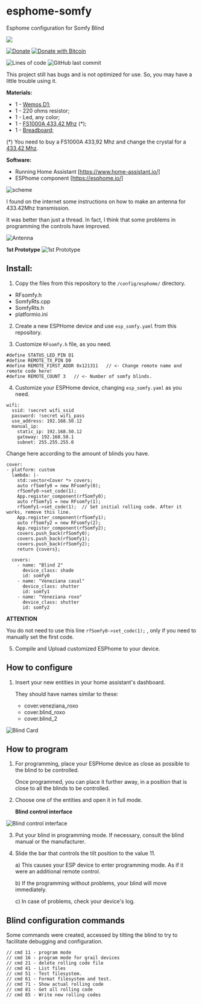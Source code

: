 # esphome-somfy
Esphome configuration for Somfy Blind



<a href="https://www.buymeacoffee.com/dmslabs"><img src="https://img.buymeacoffee.com/button-api/?text=Buy me a pizza&emoji=🍕&slug=dmslabs&button_colour=FFDD00&font_colour=000000&font_family=Cookie&outline_colour=000000&coffee_colour=ffffff"></a>

[![Donate](https://img.shields.io/badge/Donate-PayPal-green.svg)](https://www.paypal.com/cgi-bin/webscr?cmd=_s-xclick&hosted_button_id=9S3JYKPHR3XQ6)
[![Donate with Bitcoin](https://en.cryptobadges.io/badge/micro/1MAC9RBnPYT9ua1zsgvhwfRoASTBKr4QL8)](https://www.blockchain.com/btc/address/1MAC9RBnPYT9ua1zsgvhwfRoASTBKr4QL8)

<img alt="Lines of code" src="https://img.shields.io/tokei/lines/github/dmslabsbr/esphome-somfy">
<img alt="GitHub last commit" src="https://img.shields.io/github/last-commit/dmslabsbr/esphome-somfy">




This project still has bugs and is not optimized for use. So, you may have a little trouble using it.

__Materials:__
* 1 - [Wemos D1](https://s.click.aliexpress.com/e/_d8jADk8);
* 1 - 220 ohms resistor;
* 1 - Led, any color;
* 1 - [FS1000A 433,42 Mhz](https://s.click.aliexpress.com/e/_dZrWjOC) (*);
* 1 - [Breadboard;](http://rover.ebay.com/rover/1/711-53200-19255-0/1?ff3=4&pub=5575522659&toolid=10001&campid=5338569169&customid=somfy&mpre=https%3A%2F%2Fwww.ebay.com%2Fitm%2FMini-Solderless-Breadboard-White-Material-400-Points-Available-DIY%2F223770689013%3Fhash%3Ditem3419c5bdf5%3Ag%3AUesAAOSwSkpd72u8)

(*) You need to buy a FS1000A 433,92 Mhz and change the crystal for a [433,42 Mhz](http://rover.ebay.com/rover/1/711-53200-19255-0/1?ff3=4&pub=5575522659&toolid=10001&campid=5338569169&customid=somfy&mpre=https%3A%2F%2Fwww.ebay.com%2Fitm%2F5PCS-433-42M-433-42MHz-R433-F433-SAW-Resonator-Crystals-TO-39-NEW%2F232574365405%3FssPageName%3DSTRK%253AMEBIDX%253AIT%26_trksid%3Dp2057872.m2749.l2649).

__Software:__
* Running Home Assistant [https://www.home-assistant.io/]
* ESPhome component [https://esphome.io/]

![scheme](/img/esquema.png)

  I found on the internet some instructions on how to make an antenna for 433.42Mhz transmission.

  It was better than just a thread. In fact, I think that some problems in programming the controls have improved.

![Antenna](/img/Antenna.png)


**1st Prototype**
![1st Prototype](/img/20200402_111304.jpg)



## Install:

1. Copy the files from this repository to the `/config/esphome/` directory.
* RFsomfy.h
* SomfyRts.cpp
* SomfyRts.h
* platformio.ini

2. Create a new ESPHome device and use `esp_somfy.yaml` from this repository.

3. Customize `RFsomfy.h` file, as you need.

````
#define STATUS_LED_PIN D1
#define REMOTE_TX_PIN D0
#define REMOTE_FIRST_ADDR 0x121311   // <- Change remote name and remote code here!
#define REMOTE_COUNT 3   // <- Number of somfy blinds.
````

4. Customize your ESPHome device, changing `esp_somfy.yaml` as you need.

`````
wifi:
  ssid: !secret wifi_ssid
  password: !secret wifi_pass
  use_address: 192.168.50.12
  manual_ip:
    static_ip: 192.168.50.12
    gateway: 192.168.50.1
    subnet: 255.255.255.0
`````
Change here according to the amount of blinds you have.
```
cover:
- platform: custom
  lambda: |-
    std::vector<Cover *> covers;
    auto rfSomfy0 = new RFsomfy(0);
    rfSomfy0->set_code(1);
    App.register_component(rfSomfy0);
    auto rfSomfy1 = new RFsomfy(1);
    rfSomfy1->set_code(1);  // Set initial rolling code. After it works, remove this line.
    App.register_component(rfSomfy1);
    auto rfSomfy2 = new RFsomfy(2);
    App.register_component(rfSomfy2);
    covers.push_back(rfSomfy0);
    covers.push_back(rfSomfy1);
    covers.push_back(rfSomfy2);
    return {covers};

  covers:
    - name: "Blind 2"
      device_class: shade
      id: somfy0
    - name: "Veneziana casal"
      device_class: shutter
      id: somfy1
    - name: "Veneziana roxo"
      device_class: shutter
      id: somfy2
```

**ATTENTION**

You do not need to use this line `rfSomfy0->set_code(1);` , only if you need to manually set the first code.

5. Compile and Upload customized ESPhome to your device.

## How to configure

1. Insert your new entities in your home assistant's dashboard.

      They should have names similar to these:
      * cover.veneziana_roxo
      * cover.blind_roxo
      * cover.blind_2

![Blind Card](/img/Blind%20card.png)

## How to program

1. For programming, place your ESPHome device as close as possible to the blind to be controlled.

   Once programmed, you can place it further away, in a position that is close to all the blinds to be controlled.

2. Choose one of the entities and open it in full mode.


    __Blind control interface__

![Blind control interface](/img/Blind%20control.png)

3. Put your blind in programming mode. If necessary, consult the blind manual or the manufacturer.

4. Slide the bar that controls the tilt position to the value 11.

   a) This causes your ESP device to enter programming mode. As if it were an additional remote control.
  
   b) If the programming without problems, your blind will move immediately.

   c) In case of problems, check your device's log.

## Blind configuration commands

Some commands were created, accessed by tilting the blind to try to facilitate debugging and configuration.

```
// cmd 11 - program mode
// cmd 16 - program mode for grail devices
// cmd 21 - delete rolling code file
// cmd 41 - List files
// cmd 51 - Test filesystem.
// cmd 61 - Format filesystem and test.
// cmd 71 - Show actual rolling code
// cmd 81 - Get all rolling code
// cmd 85 - Write new rolling codes
```
